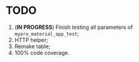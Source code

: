 # TODO

1. (**IN PROGRESS**) Finish testing all parameters of `myoro_material_app_test`;
1. HTTP helper;
1. Remake table;
1. 100% code coverage.
